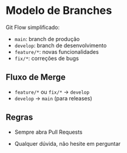 # Modelo de Branches

Git Flow simplificado:

- `main`: branch de produção
- `develop`: branch de desenvolvimento
- `feature/*`: novas funcionalidades
- `fix/*`: correções de bugs

## Fluxo de Merge
- `feature/*` ou `fix/*` → `develop`
- `develop` → `main` (para releases)

## Regras 
- Sempre abra Pull Requests

- Qualquer dúvida, não hesite em perguntar

